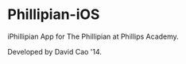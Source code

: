 Phillipian-iOS
==============

iPhillipian App for The Phillipian at Phillips Academy.

Developed by David Cao '14.
